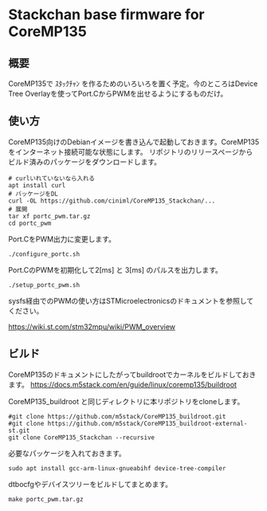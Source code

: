 # Stackchan base firmware for CoreMP135

## 概要

CoreMP135で ｽﾀｯｸﾁｬﾝ を作るためのいろいろを置く予定。今のところはDevice Tree Overlayを使ってPort.CからPWMを出せるようにするものだけ。

## 使い方

CoreMP135向けのDebianイメージを書き込んで起動しておきます。CoreMP135をインターネット接続可能な状態にします。
リポジトリのリリースページからビルド済みのパッケージをダウンロードします。

```
# curlいれていないなら入れる
apt install curl
# パッケージをDL
curl -OL https://github.com/ciniml/CoreMP135_Stackchan/...
# 展開
tar xf portc_pwm.tar.gz
cd portc_pwm
```

Port.CをPWM出力に変更します。

```
./configure_portc.sh
```

Port.CのPWMを初期化して2[ms] と 3[ms] のパルスを出力します。

```
./setup_portc_pwm.sh
```

sysfs経由でのPWMの使い方はSTMicroelectronicsのドキュメントを参照してください。

https://wiki.st.com/stm32mpu/wiki/PWM_overview


## ビルド

CoreMP135のドキュメントにしたがってbuildrootでカーネルをビルドしておきます。
https://docs.m5stack.com/en/guide/linux/coremp135/buildroot

CoreMP135_buildroot と同じディレクトリに本リポジトリをcloneします。

```shell
#git clone https://github.com/m5stack/CoreMP135_buildroot.git
#git clone https://github.com/m5stack/CoreMP135_buildroot-external-st.git
git clone CoreMP135_Stackchan --recursive
```

必要なパッケージを入れておきます。

```shell
sudo apt install gcc-arm-linux-gnueabihf device-tree-compiler
```

dtbocfgやデバイスツリーをビルドしてまとめます。

```
make portc_pwm.tar.gz
```


